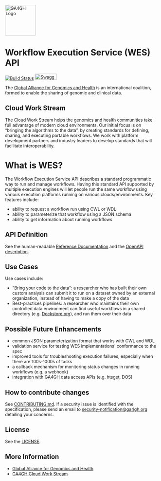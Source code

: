 <img src="https://www.ga4gh.org/gfx/GA-logo-horizontal-tag-RGB.svg" alt="GA4GH Logo" style="width: 100px;"/>

Workflow Execution Service (WES) API
====================================

[![Build Status](https://travis-ci.org/ga4gh/workflow-execution-service-schemas.svg?branch=master)](https://travis-ci.org/ga4gh/workflow-execution-service-schemas)
<a href="https://raw.githubusercontent.com/ga4gh/workflow-execution-service-schemas/develop/openapi/workflow_execution_service.swagger.yaml"><img src="http://online.swagger.io/validator?url=https://raw.githubusercontent.com/ga4gh/workflow-execution-service-schemas/develop/openapi/workflow_execution_service.swagger.yaml" alt="Swagger Validator" height="20em" width="72em"></A>

The [Global Alliance for Genomics and Health](http://genomicsandhealth.org/) is an international coalition, formed to enable the sharing of genomic and clinical data.

Cloud Work Stream
-----------------

The [Cloud Work Stream](https://ga4gh/cloud) helps the genomics and health communities take full advantage of modern cloud environments.
Our initial focus is on “bringing the algorithms to the data”, by creating standards for defining, sharing, and executing portable workflows.
We work with platform development partners and industry leaders to develop standards that will facilitate interoperability.

What is WES?
============

The Workflow Execution Service API describes a standard programmatic way to run and manage workflows.
Having this standard API supported by multiple execution engines will let people run
the same workflow using various execution platforms running on various clouds/environments.
Key features include:

* ability to request a workflow run using CWL or WDL
* ability to parameterize that workflow using a JSON schema
* ability to get information about running workflows

API Definition
--------------

See the human-readable [Reference Documentation](https://ga4gh.github.io/workflow-execution-service-schemas/docs/) 
and the [OpenAPI description](openapi/workflow_execution_service.swagger.yaml).

Use Cases
---------

Use cases include:

* "Bring your code to the data": a researcher who has built their own custom analysis can submit it to run on a dataset owned by an external organization, instead of having to make a copy of the data
* Best-practices pipelines: a researcher who maintains their own controlled data environment can find useful workflows in a shared directory (e.g. [Dockstore.org](http://dockstore.org)), and run them over their data

Possible Future Enhancements
----------------------------
* common JSON parameterization format that works with CWL and WDL
* validation service for testing WES implementations' conformance to the spec
* improved tools for troubleshooting execution failures, especially when there are 100s-1000s of tasks
* a callback mechanism for monitoring status changes in running workflows (e.g. a webhook)
* integration with GA4GH data access APIs (e.g. htsget, DOS)

How to contribute changes
-------------------------

See [CONTRIBUTING.md](CONTRIBUTING.md).
If a security issue is identified with the specification, please send an email to security-notification@ga4gh.org detailing your concerns.

License
-------

See the [LICENSE](LICENSE).

More Information
----------------

* [Global Alliance for Genomics and Health](http://genomicsandhealth.org)
* [GA4GH Cloud Work Stream](https://ga4gh.cloud)
